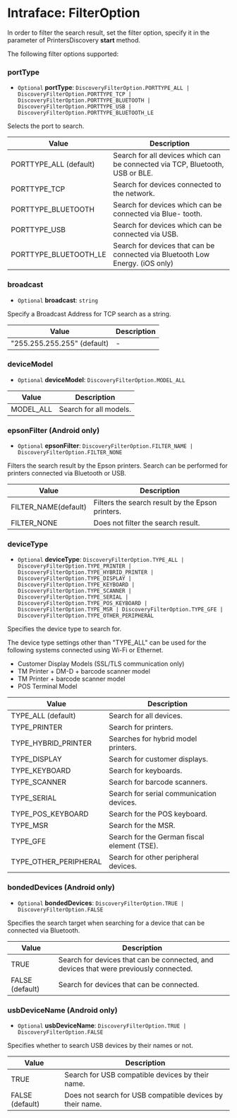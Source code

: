 # Intraface: FilterOption

In order to filter the search result, set the filter option, specify it in the parameter of PrintersDiscovery **start** method.

The following filter options supported:

### portType

- `Optional` **portType**: `DiscoveryFilterOption.PORTTYPE_ALL | DiscoveryFilterOption.PORTTYPE_TCP | DiscoveryFilterOption.PORTTYPE_BLUETOOTH | DiscoveryFilterOption.PORTTYPE_USB | DiscoveryFilterOption.PORTTYPE_BLUETOOTH_LE`

Selects the port to search.

|**Value**|**Description**|
| - | - |
|PORTTYPE\_ALL (default)|Search for all devices which can be connected via TCP, Bluetooth, USB or BLE.|
|PORTTYPE\_TCP|Search for devices connected to the network.|
|PORTTYPE\_BLUETOOTH|Search for devices which can be connected via Blue- tooth.|
|PORTTYPE\_USB|Search for devices which can be connected via USB.|
|PORTTYPE\_BLUETOOTH\_LE|Search for devices that can be connected via Bluetooth Low Energy. (iOS only)|

### broadcast
- `Optional` **broadcast**: `string`

Specify a Broadcast Address for TCP search as a string.


|**Value**|**Description**|
| - | - |
|"255.255.255.255" (default)|-|

### deviceModel

- `Optional` **deviceModel**: `DiscoveryFilterOption.MODEL_ALL`

|**Value**|**Description**|
| - | - |
|MODEL\_ALL|Search for all models.|

### epsonFilter (Android only)

- `Optional` **epsonFilter**: `DiscoveryFilterOption.FILTER_NAME | DiscoveryFilterOption.FILTER_NONE`

Filters the search result by the Epson printers.
Search can be performed for printers connected via Bluetooth or USB.

|**Value**|**Description**|
| - | - |
|FILTER_NAME(default)|Filters the search result by the Epson printers.|
|FILTER_NONE|Does not filter the search result.|


### deviceType

- `Optional` **deviceType**: `DiscoveryFilterOption.TYPE_ALL | DiscoveryFilterOption.TYPE_PRINTER | DiscoveryFilterOption.TYPE_HYBRID_PRINTER | DiscoveryFilterOption.TYPE_DISPLAY | DiscoveryFilterOption.TYPE_KEYBOARD | DiscoveryFilterOption.TYPE_SCANNER | DiscoveryFilterOption.TYPE_SERIAL | DiscoveryFilterOption.TYPE_POS_KEYBOARD | DiscoveryFilterOption.TYPE_MSR | DiscoveryFilterOption.TYPE_GFE | DiscoveryFilterOption.TYPE_OTHER_PERIPHERAL`

Specifies the device type to search for.

The device type settings other than "TYPE\_ALL" can be used for the following systems connected using Wi-Fi or Ethernet.

- Customer Display Models (SSL/TLS communication only)
- TM Printer + DM-D + barcode scanner model
- TM Printer + barcode scanner model
- POS Terminal Model

|**Value**|**Description**|
| - | - |
|TYPE\_ALL (default)|Search for all devices.|
|TYPE\_PRINTER|Search for printers.|
|TYPE\_HYBRID\_PRINTER|Searches for hybrid model printers.|
|TYPE\_DISPLAY|Search for customer displays.|
|TYPE\_KEYBOARD|Search for keyboards.|
|TYPE\_SCANNER|Search for barcode scanners.|
|TYPE\_SERIAL|Search for serial communication devices.|
|TYPE\_POS\_KEYBOARD|Search for the POS keyboard.|
|TYPE\_MSR|Search for the MSR.|
|TYPE\_GFE|Search for the German fiscal element (TSE).|
|TYPE\_OTHER\_PERIPHERAL|Search for other peripheral devices.|

### bondedDevices (Android only)

- `Optional` **bondedDevices**: `DiscoveryFilterOption.TRUE | DiscoveryFilterOption.FALSE`

Specifies the search target when searching for a device that can be connected via Bluetooth.

|**Value**|**Description**|
| - | - |
|TRUE|Search for devices that can be connected, and devices that were previously connected.|
|FALSE (default)|Search for devices that can be connected.|


### usbDeviceName (Android only)

- `Optional` **usbDeviceName**: `DiscoveryFilterOption.TRUE | DiscoveryFilterOption.FALSE`

Specifies whether to search USB devices by their names or not.

|**Value**|**Description**|
| - | - |
|TRUE|Search for USB compatible devices by their name.|
|FALSE (default)|Does not search for USB compatible devices by their name.|
